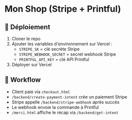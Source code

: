 # Mon Shop (Stripe + Printful)

## 🚀 Déploiement
1. Cloner le repo
2. Ajouter les variables d'environnement sur Vercel :
   - `STRIPE_SK` = clé secrète Stripe
   - `STRIPE_WEBHOOK_SECRET` = secret webhook Stripe
   - `PRINTFUL_API_KEY` = clé API Printful
3. Déployer sur Vercel

## 🔄 Workflow
- Client paie via `checkout.html`
- `/backend/create-payment-intent` crée un paiement Stripe
- Stripe appelle `/backend/stripe-webhook` après succès
- Le webhook envoie la commande à Printful
- `/merci.html` affiche le récap via `/backend/get-intent`
